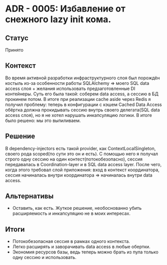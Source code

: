# ADR - 0005: Избавление от снежного lazy init кома.

## Статус
Принято

## Контекст
Во время активной разработки инфраструктурного слоя был порождён костыль
из-за особенности работы SQLAlchemy => моего SQL data access слоя +
желания использовать предзаготовленные DI контейнеры.
Суть его была такой: соберем data access, а сессию в БД прокинем потом.
В итоге при реализации cache aside через Redis я получил проблему:
теперь в конфигурации с кэшем Cached Data Access обёртка должна прокидывать сессию
внутрь своего делегата(SQL data access слоя), но я не хотел нарушать инкапсуляцию логики.
В итоге было решено: мы это выпиливаем.

## Решение
В dependency-injectors есть такой provider, как ContextLocalSingleton,
своего рода scoped(по сути это он и есть).
С помощью него я получал строго одну сессию на один контест(потокобезопасно),
сессия передавалась в Coordination-layer и в SQL data access layer.
После чего, когда этого требовал слой приложения: вход в контекст координатора,
сессия начиналась внутри координатора => начиналась внутри data access.

## Альтернативы
- Оставить, как есть. Жуткое решение, необоснованно убить расширяемость и инкапсуляцию не в моих интересах.


## Итоги
- Потокобезопасная сессия в рамках одного контекста.
- Легко расширять и заворачивать data access в любые обертки.
- Экономия ресурсов базы, ведь теперь можно брать из пула только одну сессию и использовать.

